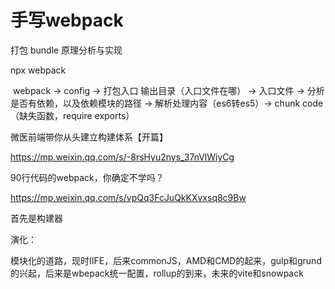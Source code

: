 # 手写webpack



打包 bundle 原理分析与实现

npx webpack

​	webpack -> config -> 打包入口 输出目录（入口文件在哪） -> 入口文件 -> 分析是否有依赖，以及依赖模块的路径 -> 解析处理内容（es6转es5）-> chunk code（缺失函数，require exports）











微医前端带你从头建立构建体系【开篇】

https://mp.weixin.qq.com/s/-8rsHyu2nys_37nVlWiyCg



90行代码的webpack，你确定不学吗？

https://mp.weixin.qq.com/s/vpQq3FcJuQkKXvxsq8c9Bw



首先是构建器

演化：

模块化的道路，现时IIFE，后来commonJS，AMD和CMD的起来，gulp和grund的兴起，后来是wbepack统一配置，rollup的到来，未来的vite和snowpack

